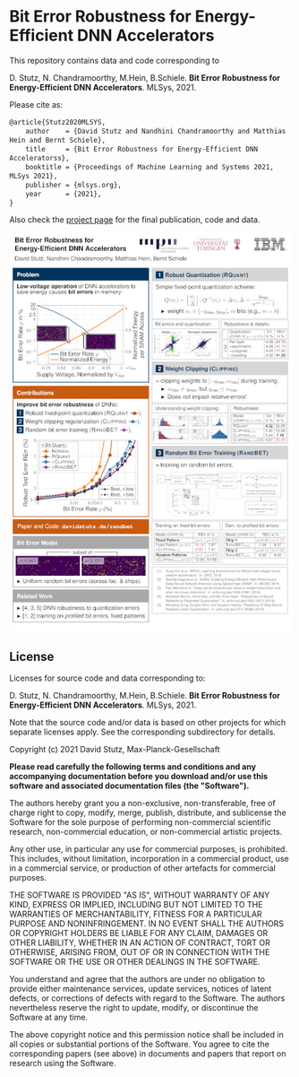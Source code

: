 # Bit Error Robustness for Energy-Efficient DNN Accelerators

This repository contains data and code corresponding to

D. Stutz, N. Chandramoorthy, M.Hein, B.Schiele. **Bit Error Robustness for Energy-Efficient DNN Accelerators**. MLSys, 2021.

Please cite as:

    @article{Stutz2020MLSYS,
        author    = {David Stutz and Nandhini Chandramoorthy and Matthias Hein and Bernt Schiele},
        title     = {Bit Error Robustness for Energy-Efficient DNN Acceleratorss},
        booktitle = {Proceedings of Machine Learning and Systems 2021, MLSys 2021},
        publisher = {mlsys.org},
        year      = {2021},
    }


Also check the [project page](https://davidstutz.de/projects/bit-error-training/) for the final publication, code and data.

![Bit Error Robustness for Energy-Efficient DNN Accelerators.](poster.jpg?raw=true "Bit Error Robustness.")


## License

Licenses for source code and data corresponding to:

D. Stutz, N. Chandramoorthy, M.Hein, B.Schiele. **Bit Error Robustness for Energy-Efficient DNN Accelerators**. MLSys, 2021.

Note that the source code and/or data is based on other projects for which separate licenses apply. See the corresponding subdirectory for details.

Copyright (c) 2021 David Stutz, Max-Planck-Gesellschaft

**Please read carefully the following terms and conditions and any accompanying documentation before you download and/or use this software and associated documentation files (the "Software").**

The authors hereby grant you a non-exclusive, non-transferable, free of charge right to copy, modify, merge, publish, distribute, and sublicense the Software for the sole purpose of performing non-commercial scientific research, non-commercial education, or non-commercial artistic projects.

Any other use, in particular any use for commercial purposes, is prohibited. This includes, without limitation, incorporation in a commercial product, use in a commercial service, or production of other artefacts for commercial purposes.

THE SOFTWARE IS PROVIDED "AS IS", WITHOUT WARRANTY OF ANY KIND, EXPRESS OR IMPLIED, INCLUDING BUT NOT LIMITED TO THE WARRANTIES OF MERCHANTABILITY, FITNESS FOR A PARTICULAR PURPOSE AND NONINFRINGEMENT. IN NO EVENT SHALL THE AUTHORS OR COPYRIGHT HOLDERS BE LIABLE FOR ANY CLAIM, DAMAGES OR OTHER LIABILITY, WHETHER IN AN ACTION OF CONTRACT, TORT OR OTHERWISE, ARISING FROM, OUT OF OR IN CONNECTION WITH THE SOFTWARE OR THE USE OR OTHER DEALINGS IN THE SOFTWARE.

You understand and agree that the authors are under no obligation to provide either maintenance services, update services, notices of latent defects, or corrections of defects with regard to the Software. The authors nevertheless reserve the right to update, modify, or discontinue the Software at any time.

The above copyright notice and this permission notice shall be included in all copies or substantial portions of the Software. You agree to cite the corresponding papers (see above) in documents and papers that report on research using the Software.

